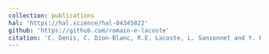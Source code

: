 ```yaml
---
collection: publications
hal: 'https://hal.science/hal-04345822'
github: 'https://github.com/romain-e-lacoste'
citation: 'C. Denis, C. Dion-Blanc, R.E. Lacoste, L. Sansonnet and Y. Bas (2023). . &quot; Bats Monitoring: A Classification Procedure of Bats Behaviors based on Hawkes Processes.&quot;
---
```

